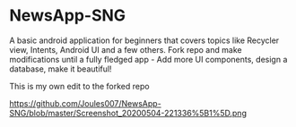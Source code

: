 # NewsApp-SNG
A basic android application for beginners that covers topics like Recycler view, Intents, Android UI and a few others. Fork repo and make modifications until a fully fledged app - Add more UI components, design a database, make it beautiful!


This is my own edit to the forked repo

https://github.com/Joules007/NewsApp-SNG/blob/master/Screenshot_20200504-221336%5B1%5D.png
